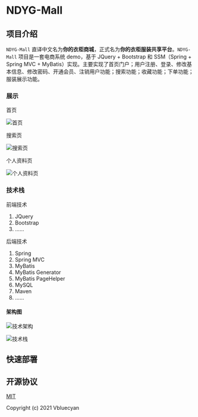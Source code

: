 # NDYG-Mall

## 项目介绍

`NDYG-Mall`  直译中文名为**你的衣柜商城**，正式名为**你的衣柜服装共享平台**。`NDYG-Mall`  项目是一套电商系统 demo，基于 JQuery + Bootstrap 和 SSM（Spring + Spring MVC + MyBatis）实现。主要实现了首页门户；用户注册、登录、修改基本信息、修改密码、开通会员、注销用户功能；搜索功能；收藏功能；下单功能；服装展示功能。

### 展示

首页

![首页](https://images.gitee.com/uploads/images/2021/0517/135142_7fcebf0a_8937713.jpeg "home.jpg")

搜索页

![搜索页](https://images.gitee.com/uploads/images/2021/0517/135243_340b64c4_8937713.jpeg "search.jpg")

个人资料页

![个人资料页](https://images.gitee.com/uploads/images/2021/0517/135311_f897aaaf_8937713.jpeg "profile.jpg")

### 技术栈

前端技术

1. JQuery
2. Bootstrap
3. ……

后端技术

1. Spring
2. Spring MVC
3. MyBatis
4. MyBatis Generator
5. MyBatis PageHelper
6. MySQL
7. Maven
8. ……

#### 架构图

![技术架构](https://images.gitee.com/uploads/images/2021/0517/135340_24a26fea_8937713.png "architecture1.png")

![技术栈](https://images.gitee.com/uploads/images/2021/0517/135402_d2390938_8937713.png "architecture2.png")

## 快速部署

## 开源协议

[MIT](https://github.com/Vbluecyan/NDYG-Mall/blob/master/LICENSE)

Copyright (c) 2021 Vbluecyan